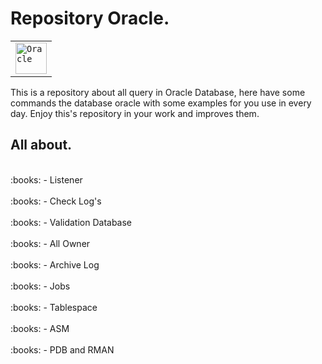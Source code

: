 # Repository Oracle.

<div align="letf">
	<table>
		<tr>
			<td><code><img width="50" src="https://user-images.githubusercontent.com/25181517/117208736-bdedc080-adf5-11eb-912f-61c7d43705f6.png" alt="Oracle" title="Oracle"/></code></td>
		</tr>
	</table>
</div>

This is a repository about all query in Oracle Database, here have some commands the database oracle with some examples for you use in every day.
Enjoy this's repository in your work and improves them.

## All about.
<br>
:books: - Listener
</br>
<br>
:books: - Check Log's
</br>
<br>
:books: - Validation Database
</br>
<br>
:books: - All Owner
</br>
<br>
:books: - Archive Log
</br>
<br>
:books: - Jobs
</br>
<br>
:books: - Tablespace
</br>
<br>
:books: - ASM
</br>
<br>
:books: - PDB and RMAN
</br>
